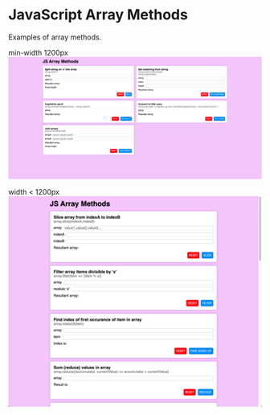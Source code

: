 # JavaScript Array Methods

Examples of array methods.

min-width 1200px
![Screen shot](/images/Screenshot.png)

width < 1200px
![Screen shot](/images/Screenshot2.png)
